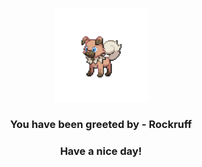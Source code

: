 <p align="center">
            <img src="https://raw.githubusercontent.com/PokeAPI/sprites/master/sprites/pokemon/744.png" width="150" height="150">
          </p>
          <h3 align="center">You have been greeted by - <b>Rockruff</b></h3>
          <h3 align="center">Have a nice day!</h3>
        
